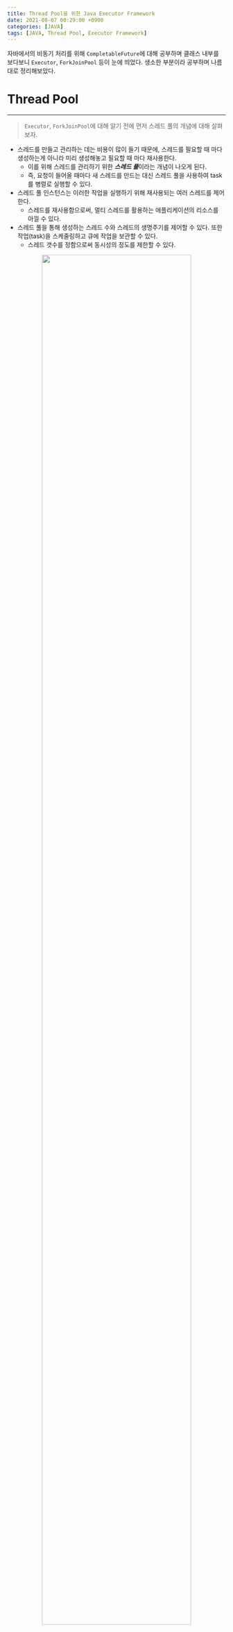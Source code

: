 ```yaml
---
title: Thread Pool을 위한 Java Executor Framework
date: 2021-08-07 00:29:00 +0900
categories: [JAVA]
tags: [JAVA, Thread Pool, Executor Framework]
---
```


자바에서의 비동기 처리를 위해 `CompletableFuture`에 대해 공부하며 클래스 내부를 보다보니 `Executor`, `ForkJoinPool` 등이 눈에 띄었다.
생소한 부분이라 공부하며 나름대로 정리해보았다.

# Thread Pool
---
> `Executor`, `ForkJoinPool`에 대해 알기 전에 먼저 스레드 풀의 개념에 대해 살펴보자.

- 스레드를 만들고 관리하는 데는 비용이 많이 들기 때문에, 스레드를 필요할 때 마다 생성하는게 아니라 미리 생성해놓고 필요할 때 마다 재사용한다.
  - 이를 위해 스레드를 관리하기 위한 ***스레드 풀***이라는 개념이 나오게 된다.
  - 즉, 요청이 들어올 때마다 새 스레드를 만드는 대신 스레드 풀을 사용하여 task를 병렬로 실행할 수 있다.
- 스레드 풀 인스턴스는 이러한 작업을 실행하기 위해 재사용되는 여러 스레드를 제어한다.
  - 스레드를 재사용함으로써, 멀티 스레드를 활용하는 애플리케이션의 리소스를 아낄 수 있다.
- 스레드 풀을 통해 생성하는 스레드 수와 스레드의 생명주기를 제어할 수 있다. 또한 작업(task)을 스케줄링하고 큐에 작업을 보관할 수 있다.
  - 스레드 갯수를 정함으로써 동시성의 정도를 제한할 수 있다.

<figure align = "center">
  <img src = "https://user-images.githubusercontent.com/64415489/128628455-098b228c-3def-4e36-82db-baba987f990d.png" width="90%"/>
  <figcaption align="center">출처 : <a href="https://www.baeldung.com/thread-pool-java-and-guava" target="_blank"> https://www.baeldung.com/thread-pool-java-and-guava</a> </figcaption>
</figure>

## 스레드 풀을 사용해야 하는 이유
- 자바에서 스레드는 운영 체제의 리소스인 시스템 수준 스레드(system-level thread)에 매핑되기 때문에, 스레드를 무분별하게 생성하면 리소스가 빠르게 소진될 수 있다.
  - ex) `java.lang.OutOfMemoryError: unable to create new native thread`
- 운영 체제는 여러 task를 동시에 처리(실제로는 한 번에 하나의 task)하기 위해 스레드 간 context switching을 수행한다.
  - 따라서, 스레드를 많이 생성할수록 각 스레드가 실제 작업을 수행하는 데 걸리는 시간이 줄어든다.
- reqeust 또는 task 처리 중에 스레드가 생성되지 않으므로 응답 시간이 단축된다.
- 필요에 따라 애플리케이션의 실행 정책을 유연하게 변경할 수 있다.
  - 예를 들어, 자바의 ExecutorService 구현체를 교체하기만 하면 단일 스레드에서 멀티 스레드로 대체할 수 있다.
- 시스템 부하 및 사용 가능한 리소스에 기반하여 스레드 수를 결정하기 때문에, 시스템의 안정성을 높인다.
- 스레드 관리보다 비즈니스 로직에 집중할 수 있다.

# 자바에서의 스레드 풀 관리
---
> Java 1.5 이전까지는 스레드 풀을 만들고 관리하는 것이 개발자의 책임이었지만, JDK 5 부터는 ***Executor 프레임워크***에서 Java에 내장된 다양한 스레드 풀(fixed thread pool, cached thread pool 등)을 제공한다.
> `Executor`, `ExecutorService`, `Executors`는 Executor 프레임워크의 핵심이다.

## Executor / ExecutorService / Executors 비교

### Executor
- Executor는 ***병렬 실행(parallel execution)을 위해 추상화된*** 핵심 인터페이스이다.
```java
public interface Executor {
    void execute(Runnable command);
}
```
- Executor는 작업(task)과 실행(execution)을 결합한 Thread(`new Thread(RunnableTask()).start()`)와는 다르게 작업과 실행을 구분한다.
  - 따라서, Executor는 task를 처리하기 위한 스레드를 직접 호출하는 대신 다음과 같이 사용될 수 있다.
```java
static <U> CompletableFuture<U> asyncSupplyStage(Executor e, Supplier<U> f) {
        if (f == null) throw new NullPointerException();
        CompletableFuture<U> d = new CompletableFuture<U>();
        e.execute(new AsyncSupply<U>(d, f));
        return d;
    }
```

### ExecutorService
- ExecutorService는 Executor 인터페이스의 확장으로, Future 개체를 반환하고, 스레드 풀을 종료하는 등의 다양한 기능을 제공한다.

```java
public interface ExecutorService extends Executor {
...
}
```

- `shutdown()`이 호출되면 스레드 풀은 새로운 task를 수락하지 않고 보류 중인 task를 완료한다.
- `submit()`을 통해 `Future` 객체를 리턴한다.

```java
<T> Future<T> submit(Callable<T> task);

<T> Future<T> submit(Runnable task, T result);

Future<?> submit(Runnable task);
```

- Future 객체는 비동기 실행 기능을 제공한다.
  - 즉, task에 대한 실행이 완료될 때까지 기다릴 필요없이, 추후에 Future 객체에 결과가 있는지 확인하고 실행이 완료되면 `Future.get()`을 사용하여 결과를 얻을 수 있다.
  - `get()`은 blocking method이다.
    - 즉, task의 실행이 완료될 때까지 기다리고 아직 완료되지 않은 경우 결과를 사용할 수 없다.
- `cancel()`을 통해 보류 중인 실행을 취소할 수 있다.
- 이외에도 `invokeAny()`, `invokeAll()` 등 다양한 메서드를 제공한다. (자세한 내용은 [공식 문서](https://docs.oracle.com/javase/7/docs/api/java/util/concurrent/ExecutorService.html) 참조)

### Executors
- Executors는 `Collections`와 유사한 **유틸리티 클래스**로, fixed thread pool, cached thread pool과 같은 서로 다른 유형의 스레드 풀을 만드는 ***팩토리 메서드***를 제공한다.

```java
public static ExecutorService newFixedThreadPool(int nThreads, ThreadFactory threadFactory) {
       return new ThreadPoolExecutor(nThreads, nThreads,
                                     0L, TimeUnit.MILLISECONDS,
                                     new LinkedBlockingQueue<Runnable>(),
                                     threadFactory);
}

public static ExecutorService newSingleThreadExecutor() {
    return new FinalizableDelegatedExecutorService
        (new ThreadPoolExecutor(1, 1,
                                0L, TimeUnit.MILLISECONDS,
                                new LinkedBlockingQueue<Runnable>()));
}
```

## Executor 프레임워크 사용시 주의할 점
- fixed length thread pool 사용시 스레드 풀 용량
  - 애플리케이션이 task를 효율적으로 실행하기 위해 필요한 스레드 수를 결정하는 것은 매우 중요하다.
  - 너무 큰 스레드 풀은 대부분의 스레드가 대기 모드에 있게되고, 이러한 스레드를 만드는데 불필요한 오버헤드가 발생한다.
  - 너무 적으면 큐에 있는 task는 대기하는 시간이 길어지기 때문에, 애플리케이션이 응답하지 않는 것처럼 보일 수 있다.

- 작업 취소 후 `Future.get()` 메서드 호출
  - 이미 취소된 작업의 결과를 가져오려고 하면 `CancellationException`이 발생한다.

- `Future.get()` 메서드로 인해 예기치 않게 긴 blocking
  - 이를 방지하기 위해 제한 시간을 사용하는 것이 좋다.

# ThreadPoolExecutor
---
- ThreadPoolExecutor는 미세 조정을 위한 많은 매개변수와 후크가 있는 확장 가능한 스레드 풀 구현체이다.
  - ExecutorService를 스레드 풀을 관리하는 역할을 정의한 것이라고 한다면, ThreadPoolExecutor는 그 역할을 구현하는 구현체라고 생각하면 될 것 같다.
    <figure align = "center">
      <img src = "https://user-images.githubusercontent.com/64415489/128664569-30468988-643f-4b83-9184-806e7a0534f8.png" width="70%" height="70%"/>
      <figcaption align="center">출처 : <a href="https://docs.oracle.com/javase/7/docs/api/java/util/concurrent/ThreadPoolExecutor.html" target="_blank"> https://docs.oracle.com/javase/7/docs/api/java/util/concurrent/ThreadPoolExecutor.html</a> </figcaption>
    </figure>

- 주요 구성 매개변수는 `corePoolSize`, `maximumPoolSize`, `keepAliveTime`이다.
  - corePoolSize 매개변수는 인스턴스화되어 풀에 보관될 코어 스레드의 수이다.
  - 새 작업이 들어올 때 모든 코어 스레드가 사용 중이고 내부 큐가 가득 차면 풀이 maximumPoolSize까지 커질 수 있다.
- 풀은 항상 내부에 유지되는 고정된 수의 코어 스레드로 구성된다.
  - 생성된 다음 더 이상 필요하지 않을 때 종료될 수 있는 excessive 스레드로 구성되기도 한다.

```java
public ThreadPoolExecutor(int corePoolSize,
                          int maximumPoolSize,
                          long keepAliveTime,
                          TimeUnit unit,
                          BlockingQueue<Runnable> workQueue) {
    this(corePoolSize, maximumPoolSize, keepAliveTime, unit, workQueue,
         Executors.defaultThreadFactory(), defaultHandler);
}

public ThreadPoolExecutor(int corePoolSize,
                          int maximumPoolSize,
                          long keepAliveTime,
                          TimeUnit unit,
                          BlockingQueue<Runnable> workQueue,
                          ThreadFactory threadFactory) {
    this(corePoolSize, maximumPoolSize, keepAliveTime, unit, workQueue,
         threadFactory, defaultHandler);
}

public ThreadPoolExecutor(int corePoolSize,
                          int maximumPoolSize,
                          long keepAliveTime,
                          TimeUnit unit,
                          BlockingQueue<Runnable> workQueue,
                          RejectedExecutionHandler handler) {
    this(corePoolSize, maximumPoolSize, keepAliveTime, unit, workQueue,
         Executors.defaultThreadFactory(), handler);
}

public ThreadPoolExecutor(int corePoolSize,
                          int maximumPoolSize,
                          long keepAliveTime,
                          TimeUnit unit,
                          BlockingQueue<Runnable> workQueue,
                          ThreadFactory threadFactory,
                          RejectedExecutionHandler handler) {
    if (corePoolSize < 0 ||
        maximumPoolSize <= 0 ||
        maximumPoolSize < corePoolSize ||
        keepAliveTime < 0)
        throw new IllegalArgumentException();
    if (workQueue == null || threadFactory == null || handler == null)
        throw new NullPointerException();
    this.corePoolSize = corePoolSize;
    this.maximumPoolSize = maximumPoolSize;
    this.workQueue = workQueue;
    this.keepAliveTime = unit.toNanos(keepAliveTime);
    this.threadFactory = threadFactory;
    this.handler = handler;
}
```

## FixedThreadPool
- corePoolSize와 maximumPoolSize가 같으며 keepAliveTime이 0인 ThreadPoolExecutor.
- 따라서, 이 스레드 풀의 스레드 수는 항상 동일하다.

```java
public static ExecutorService newFixedThreadPool(int nThreads, ThreadFactory threadFactory) {
    return new ThreadPoolExecutor(nThreads, nThreads,
                                  0L, TimeUnit.MILLISECONDS,
                                  new LinkedBlockingQueue<Runnable>(),
                                  threadFactory);
}
```

- 아래 예시의 경우, 동시에 실행되는 작업의 수가 항상 2개보다 작거나 같으면 즉시 실행된다.
  - 즉, 처음 두 태스크는 한 번에 실행되고 세 번째 태스크는 대기열에서 대기해야 한다.

```java
ThreadPoolExecutor executor = (ThreadPoolExecutor) Executors.newFixedThreadPool(2);

executor.submit(() -> {
    Thread.sleep(1000);
    return null;
});
executor.submit(() -> {
    Thread.sleep(1000);
    return null;
});
executor.submit(() -> {
    Thread.sleep(1000);
    return null;
});

assertEquals(2, executor.getPoolSize());
assertEquals(1, executor.getQueue().size());
```

## CachedThreadPool
- corePoolSize는 0, maximumPoolSize는 Integer.MAX_VALUE, keepAliveTime은 60초인 ThreadPoolExecutor.
  - 즉, 스레드 풀이 모든 task를 수용할 수 있도록 제한 없이 커질 수 있음을 의미한다.
  - 또한 스레드가 60초 동안 사용하지 않으면 폐기된다.
- CachedThreadPool은 애플리케이션이 주로 short-living task를 처리하는 경우 활용한다.
- 내부적으로 `SynchronousQueue`가 사용되므로 대기열 크기는 항상 0이다.
  - SynchronousQueue에서는 삽입 및 제거 작업 쌍이 항상 동시에 수행되기 때문에, 실제로 아무것도 포함하지 않는다.

```java
public static ExecutorService newCachedThreadPool() {
       return new ThreadPoolExecutor(0, Integer.MAX_VALUE,
                                     60L, TimeUnit.SECONDS,
                                     new SynchronousQueue<Runnable>());
}

public static ExecutorService newCachedThreadPool(ThreadFactory threadFactory) {
    return new ThreadPoolExecutor(0, Integer.MAX_VALUE,
                                  60L, TimeUnit.SECONDS,
                                  new SynchronousQueue<Runnable>(),
                                  threadFactory);
}
```

```java
ThreadPoolExecutor executor = (ThreadPoolExecutor) Executors.newCachedThreadPool();

executor.submit(() -> {
    Thread.sleep(1000);
    return null;
});
executor.submit(() -> {
    Thread.sleep(1000);
    return null;
});
executor.submit(() -> {
    Thread.sleep(1000);
    return null;
});

assertEquals(3, executor.getPoolSize());
assertEquals(0, executor.getQueue().size());
```

## SingleThreadExecutor
- `Executors.newSingleThreadExecutor()`는 단일 스레드를 포함하는 또 다른 일반적인 형태의 ThreadPoolExecutor를 만든다.
- SingleThreadExecutor는 이벤트 루프를 만드는 데 이상적이다. corePoolSize, maximumPoolSize는 1이고 keepAliveTime은 0이다.

```java
public static ExecutorService newSingleThreadExecutor() {
    return new FinalizableDelegatedExecutorService
        (new ThreadPoolExecutor(1, 1,
                                0L, TimeUnit.MILLISECONDS,
                                new LinkedBlockingQueue<Runnable>()));
}

public static ExecutorService newSingleThreadExecutor(ThreadFactory threadFactory) {
    return new FinalizableDelegatedExecutorService
        (new ThreadPoolExecutor(1, 1,
                                0L, TimeUnit.MILLISECONDS,
                                new LinkedBlockingQueue<Runnable>(),
                                threadFactory));
}
```

```java
AtomicInteger counter = new AtomicInteger();

ExecutorService executor = Executors.newSingleThreadExecutor();
executor.submit(() -> {
    counter.set(1);
});
executor.submit(() -> {
    counter.compareAndSet(1, 2);
});
```

## ScheduledThreadPoolExecutor
- ScheduledThreadPoolExecutor는 ThreadPoolExecutor 클래스를 상속받고 ScheduledExecutorService 인터페이스도 구현하여 부가적인 기능을 제공한다.
  - `schedule()` 메서드를 사용하면 지정된 지연 후 작업을 한 번 실행할 수 있다.
  - `scheduleAtFixedRate()` 메서드를 사용하면 지정된 초기 지연 후에 작업을 실행한 다음 특정 기간 동안 반복 실행할 수 있다.
    - 즉, task 수행 시작 시간은 (initialDelay + delay), (initialDelay + 2 * period), ... 이런식으로 계산된다.
  - `scheduleWithFixedDelay()` 메서드는 지정된 태스크를 반복적으로 실행한다는 점에서 `scheduleAtFixedRate()`와 유사하다.
    - 하지만, delay는 이전 task의 종료와 다음 task의 시작 사이에서 측정된다.
    - 즉, task 수행 시작 시간은 (이전 task의 끝나는 시점 + delay)가 된다.

```java
public class ScheduledThreadPoolExecutor
        extends ThreadPoolExecutor
         implements ScheduledExecutorService {
...
}
```

```java
public ScheduledThreadPoolExecutor(int corePoolSize) {
    super(corePoolSize, Integer.MAX_VALUE,
          DEFAULT_KEEPALIVE_MILLIS, MILLISECONDS,
          new DelayedWorkQueue());
}

public ScheduledThreadPoolExecutor(int corePoolSize,
                                   ThreadFactory threadFactory) {
    super(corePoolSize, Integer.MAX_VALUE,
          DEFAULT_KEEPALIVE_MILLIS, MILLISECONDS,
          new DelayedWorkQueue(), threadFactory);
}

public ScheduledThreadPoolExecutor(int corePoolSize,
                                   RejectedExecutionHandler handler) {
    super(corePoolSize, Integer.MAX_VALUE,
          DEFAULT_KEEPALIVE_MILLIS, MILLISECONDS,
          new DelayedWorkQueue(), handler);
}

public ScheduledThreadPoolExecutor(int corePoolSize,
                                   ThreadFactory threadFactory,
                                   RejectedExecutionHandler handler) {
    super(corePoolSize, Integer.MAX_VALUE,
          DEFAULT_KEEPALIVE_MILLIS, MILLISECONDS,
          new DelayedWorkQueue(), threadFactory, handler);
}
```

```java
public static ScheduledExecutorService newScheduledThreadPool(int corePoolSize) {
    return new ScheduledThreadPoolExecutor(corePoolSize);
}

public static ScheduledExecutorService newScheduledThreadPool(
        int corePoolSize, ThreadFactory threadFactory) {
    return new ScheduledThreadPoolExecutor(corePoolSize, threadFactory);
}
```

```java
ScheduledExecutorService executor = Executors.newScheduledThreadPool(5);
executor.schedule(() -> {
    System.out.println("Hello World");
}, 500, TimeUnit.MILLISECONDS);
```

- 다음 코드는 500밀리초 지연 후 작업을 실행한 후 100밀리초마다 반복하는 방법을 보여준다.
- 또한, 작업을 예약한 후 CountDownLatch lock을 사용하여 작업이 세 번 실행될 때까지 기다린 후, `Future.cancel()` 메서드를 사용하여 작업을 취소한다.

```java
CountDownLatch lock = new CountDownLatch(3);

ScheduledExecutorService executor = Executors.newScheduledThreadPool(5);
ScheduledFuture<?> future = executor.scheduleAtFixedRate(() -> {
    System.out.println("Hello World");
    lock.countDown();
}, 500, 100, TimeUnit.MILLISECONDS);

lock.await(1000, TimeUnit.MILLISECONDS);
future.cancel(true);
```

# 더 공부할 부분
---
- Fork/Join Framework

# 참고자료
---
- [https://docs.oracle.com/javase/7/docs/api/java/util/concurrent/Executor.html](https://docs.oracle.com/javase/7/docs/api/java/util/concurrent/Executor.html)
- [https://stackoverflow.com/questions/26938210/executorservice-vs-casual-thread-spawner](https://stackoverflow.com/questions/26938210/executorservice-vs-casual-thread-spawner)
- [https://stackoverflow.com/questions/3984076/what-are-the-advantages-of-using-an-executorservice](https://stackoverflow.com/questions/3984076/what-are-the-advantages-of-using-an-executorservice)
- [https://www.baeldung.com/thread-pool-java-and-guava](https://www.baeldung.com/thread-pool-java-and-guava)
- [https://www.baeldung.com/java-executor-service-tutorial](https://www.baeldung.com/java-executor-service-tutorial)
- [https://javarevisited.blogspot.com/2017/02/difference-between-executor-executorservice-and-executors-in-java.html#axzz72wOdvf6F](https://javarevisited.blogspot.com/2017/02/difference-between-executor-executorservice-and-executors-in-java.html#axzz72wOdvf6F)
